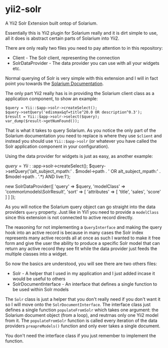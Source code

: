 yii2-solr
=========

A Yii2 Solr Extension built ontop of Solarium.

Essentially this is Yii2 plugin for Solarium really and it is dirt simple to use, all it does is abstract certain parts of Solarium into Yii2.

There are only really two files you need to pay attention to in this repository:

- Client - The Solr client, representing the connection
- SolrDataProvider - The data provider you can use with all your widgets etc.

Normal querying of Solr is very simple with this extension and I will in fact point you towards the [Solarium Documentation](http://wiki.solarium-project.org/index.php/V3:Manual_for_version_3.x).
 
The only part Yii2 really has is in providing the Solarium client class as a application component, to show an example:

    $query = Yii::$app->solr->createSelect();
    $query->setQuery('edismax&qf=title^20.0 OR description^0.3');
    $result = Yii::$app->solr->select($query);
    var_dump($result->getNumFound());

That is what it takes to query Solarium. As you notice the only part of the Solarium documentation you need to replace is where they use `$client` and instead you 
should use `Yii::$app->solr` (or whatever you have called the Solr application component in your configuration).

Using the data provider for widgets is just as easy, as another example:

$query = Yii::$app->solr->createSelect();
$query->setQuery('(alt_subject_mpath:' . $model->path . ' OR alt_subject_mpath:' . $model->path . '.*) AND live:1');

new SolrDataProvider([
    'query' => $query,
    'modelClass' => 'common\models\SolrResult',
    'sort' => [
        'attributes' => [
            'title',
            'sales',
            'score'
        ]
    ]
]);

As you will notice the Solarium query object can go straight into the data providers `query` property. Just like in Yii1 you need to provide a `modelClass` since this extension is not 
connected to active record directly.

The reasoning for not implementing a `QueryInterface` and making the query hook into an active record is because in many cases the Solr index represents many active records all at once 
as such I wanted to make it free form and give the user the ability to produce a specific Solr model that can return any active record they see fit while the data provider just feeds the 
multiple classes into a widget.

So now the basics are understood, you will see there are two others files:

- Solr - A helper that I used in my application and I just added incase it would be useful to others
- SolrDocumentInterface - An interface that defines a single function to be used within Solr models

The `Solr` class is just a helper that you don't really need if you don't want it so I will move onto the `SolrDocumentInterface`. The interface class just defines a single function 
`populateFromSolr` which takes one argument: the Solarium document object (from a loop), and reutrnas only one Yii2 model from it. The `populateFromSolr` function is called every 
iteration of the data providers `preapreModels()` function and only ever takes a single document.

You don't need the interface class if you just remember to implement the function. 
